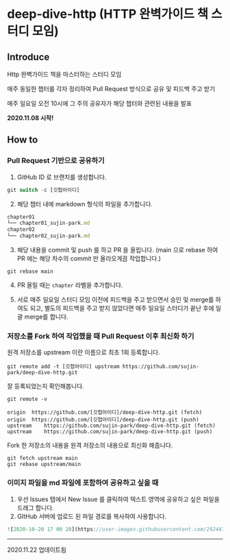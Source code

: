 # deep-dive-http (HTTP 완벽가이드 책 스터디 모임)

## Introduce

Http 완벽가이드 책을 마스터하는 스터디 모임

매주 동일한 챕터를 각자 정리하여 Pull Request 방식으로 공유 및 피드백 주고 받기

매주 일요일 오전 10시에 그 주의 공유자가 해당 챕터와 관련된 내용을 발표

**2020.11.08 시작!**

## How to

### Pull Request 기반으로 공유하기

1. GitHub ID 로 브랜치를 생성합니다.

```jsx
git switch -c [깃헙아이디]
```

2. 해당 챕터 내에 markdown 형식의 파일을 추가합니다.

```jsx
chapter01
└── chapter01_sujin-park.md
chapter02
└── chapter02_sujin-park.md
```

3. 해당 내용을 commit 및 push 를 하고 PR 을 올립니다. (main 으로 rebase 하여 PR 에는 해당 차수의 commit 만 올라오게끔 작업합니다.)
```
git rebase main
```

4. PR 올릴 때는 ```chapter``` 라벨을 추가합니다.

5. 서로 매주 일요일 스터디 모임 이전에 피드백을 주고 받으면서 승인 및 merge를 하여도 되고, 별도의 피드백을 주고 받지 않았다면 매주 일요일 스터디가 끝난 후에 일괄 merge를 합니다.

### 저장소를 Fork 하여 작업했을 때 Pull Request 이후 최신화 하기

원격 저장소를 upstream 이란 이름으로 최초 1회 등록합니다.
```
git remote add -t [깃헙아이디] upstream https://github.com/sujin-park/deep-dive-http.git
```

잘 등록되었는지 확인해봅니다.
```
git remote -v

origin	https://github.com/[깃헙아이디]/deep-dive-http.git (fetch)
origin	https://github.com/[깃헙아이디]/deep-dive-http.git (push)
upstream	https://github.com/sujin-park/deep-dive-http.git (fetch)
upstream	https://github.com/sujin-park/deep-dive-http.git (push)
````

Fork 한 저장소의 내용을 원격 저장소의 내용으로 최신화 해줍니다.
```
git fetch upstream main
git rebase upstream/main
```

### 이미지 파일을 md 파일에 포함하여 공유하고 싶을 때

1. 우선 Issues 탭에서 New Issue 를 클릭하여 텍스트 영역에 공유하고 싶은 파일을 드래그 합니다.
2. GItHub 서버에 업로드 된 파일 경로를 복사하여 사용합니다.

```jsx
![2020-10-20 17 00 20](https://user-images.githubusercontent.com/29244798/98436762-5d6d1780-2121-11eb-8f2f-202f03247b58.gif)
```

---
2020.11.22 업데이트됨
